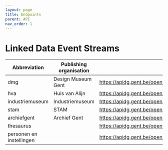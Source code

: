 ```yaml
---
layout: page
title: Endpoints
parent: API
nav_order: 1
---
```


# **Linked Data Event Streams** 


|Abbreviation|Publishing organisation|LDES|
|---------|----------|-----------|
|dmg|Design Museum Gent|https://apidg.gent.be/opendata/adlib2eventstream/v1/dmg/objecten|
|hva|Huis van Alijn|https://apidg.gent.be/opendata/adlib2eventstream/v1/hva/objecten|
|industriemuseum|Industriemuseum|https://apidg.gent.be/opendata/adlib2eventstream/v1/industriemuseum/objecten|
|stam|STAM|https://apidg.gent.be/opendata/adlib2eventstream/v1/stam/objecten|
|archiefgent|Archief Gent|https://apidg.gent.be/opendata/adlib2eventstream/v1/archiefgent/objecten|  
|thesaurus||https://apidg.gent.be/opendata/adlib2eventstream/v1/adlib/thesaurus|  
|personen en instellingen||https://apidg.gent.be/opendata/adlib2eventstream/v1/adlib/personen|  
